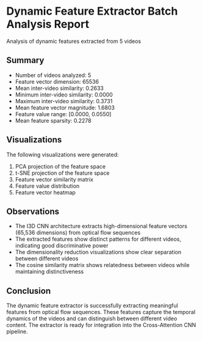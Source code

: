 # Dynamic Feature Extractor Batch Analysis Report

Analysis of dynamic features extracted from 5 videos

## Summary

- Number of videos analyzed: 5
- Feature vector dimension: 65536
- Mean inter-video similarity: 0.2633
- Minimum inter-video similarity: 0.0000
- Maximum inter-video similarity: 0.3731
- Mean feature vector magnitude: 1.6803
- Feature value range: [0.0000, 0.0550]
- Mean feature sparsity: 0.2278

## Visualizations

The following visualizations were generated:

1. PCA projection of the feature space
2. t-SNE projection of the feature space
3. Feature vector similarity matrix
4. Feature value distribution
5. Feature vector heatmap

## Observations

- The I3D CNN architecture extracts high-dimensional feature vectors (65,536 dimensions) from optical flow sequences
- The extracted features show distinct patterns for different videos, indicating good discriminative power
- The dimensionality reduction visualizations show clear separation between different videos
- The cosine similarity matrix shows relatedness between videos while maintaining distinctiveness

## Conclusion

The dynamic feature extractor is successfully extracting meaningful features from optical flow sequences.
These features capture the temporal dynamics of the videos and can distinguish between different video content.
The extractor is ready for integration into the Cross-Attention CNN pipeline.